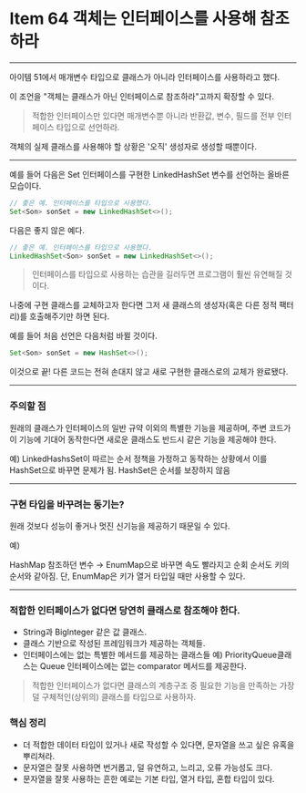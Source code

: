 # Item 64 객체는 인터페이스를 사용해 참조하라

--------------------------------------------
아이템 51에서 매개변수 타입으로 클래스가 아니라 인터페이스를 사용하라고 했다. 

이 조언을 "객체는 클래스가 아닌 인터페이스로 참조하라"고까지 확장할 수 있다. 

> 적합한 인터페이스만 있다면 매개변수뿐 아니라 반환값, 변수, 필드를 전부 인터페이스 타입으로 선언하라.

객체의 실제 클래스를 사용해야 할 상황은 '오직' 생성자로 생성할 때뿐이다. 

<hr>

예를 들어 다음은 Set 인터페이스를 구현한 LinkedHashSet 변수를 선언하는 올바른 모습이다. 

``` java
// 좋은 예. 인터페이스를 타입으로 사용했다. 
Set<Son> sonSet = new LinkedHashSet<>();
```

다음은 좋지 않은 예다. 

``` java
// 좋은 예. 인터페이스를 타입으로 사용했다. 
LinkedHashSet<Son> sonSet = new LinkedHashSet<>();
```

> 인터페이스를 타입으로 사용하는 습관을 길러두면 프로그램이 훨씬 유연해질 것이다. 

나중에 구현 클래스를 교체하고자 한다면 그저 새 클래스의 생성자(혹은 다른 정적 팩터리)를 호출해주기만 하면 된다. 

예를 들어 처음 선언은 다음처럼 바뀔 것이다.
``` java
Set<Son> sonSet = new HashSet<>();
```
이것으로 끝! 다른 코드는 전혀 손대지 않고 새로 구현한 클래스로의 교체가 완료됐다. 

<hr>

### 주의할 점
원래의 클래스가 인터페이스의 일반 규약 이외의 특별한 기능을 제공하며, 주변 코드가 이 기능에 기대어 동작한다면 새로운 클래스도 반드시 같은 기능을 제공해야 한다. 

예) LinkedHashsSet이 따르는 순서 정책을 가정하고 동작하는 상황에서 이를 HashSet으로 바꾸면 문제가 됨. HashSet은 순서를 보장하지 않음

<hr>

### 구현 타입을 바꾸려는 동기는? 
원래 것보다 성능이 좋거나 멋진 신기능을 제공하기 때문일 수 있다. 

예) 

HashMap 참조하던 변수 → EnumMap으로 바꾸면 속도 빨라지고 순회 순서도 키의 순서와 같아짐. 단, EnumMap은 키가 열거 타입일 때만 사용할 수 있다. 


<hr>

### 적합한 인터페이스가 없다면 당연히 클래스로 참조해야 한다. 

- String과 BigInteger 같은 값 클래스. 
- 클래스 기반으로 작성된 프레임워크가 제공하는 객체들.
- 인터페이스에는 없는 특별한 메서드를 제공하는 클래스들 예) PriorityQueue클래스는 Queue 인터페이스에는 없는 comparator 메서드를 제공한다.

> 적합한 인터페이스가 없다면 클래스의 계층구조 중 필요한 기능을 만족하는 가장 덜 구체적인(상위의) 클래스를 타입으로 사용하자.





### 핵심 정리
- 더 적합한 데이터 타입이 있거나 새로 작성할 수 있다면, 문자열을 쓰고 싶은 유혹을 뿌리쳐라. 
- 문자열은 잘못 사용하면 번거롭고, 덜 유연하고, 느리고, 오류 가능성도 크다.
- 문자열을 잘못 사용하는 흔한 예로는 기본 타입, 열거 타입, 혼합 타입이 있다. 